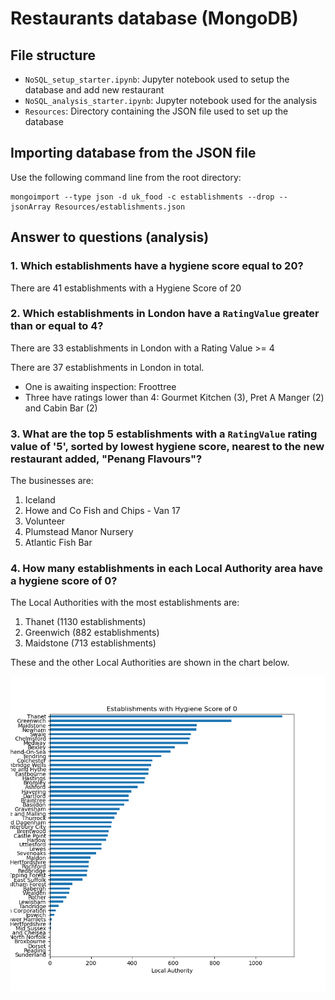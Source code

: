 # Restaurants database (MongoDB)
## File structure
- `NoSQL_setup_starter.ipynb`: Jupyter notebook used to setup the database and add new restaurant
- `NoSQL_analysis_starter.ipynb`: Jupyter notebook used for the analysis
- `Resources`: Directory containing the JSON file used to set up the database

## Importing database from the JSON file
Use the following command line from the root directory:
```
mongoimport --type json -d uk_food -c establishments --drop --jsonArray Resources/establishments.json
```

## Answer to questions (analysis)
### 1. Which establishments have a hygiene score equal to 20?
There are 41 establishments with a Hygiene Score of 20

### 2. Which establishments in London have a `RatingValue` greater than or equal to 4?
There are 33 establishments in London with a Rating Value >= 4

There are 37 establishments in London in total.
- One is awaiting inspection: Froottree
- Three have ratings lower than 4: Gourmet Kitchen (3), Pret A Manger (2) and Cabin Bar (2)


### 3. What are the top 5 establishments with a `RatingValue` rating value of '5', sorted by lowest hygiene score, nearest to the new restaurant added, "Penang Flavours"?
The businesses are:
1. Iceland
2. Howe and Co Fish and Chips - Van 17
3. Volunteer
4. Plumstead Manor Nursery
5. Atlantic Fish Bar

### 4. How many establishments in each Local Authority area have a hygiene score of 0?
The Local Authorities with the most establishments are:
1. Thanet (1130 establishments)
2. Greenwich (882 establishments)
3. Maidstone (713 establishments)

These and the other Local Authorities are shown in the chart below.

![](Output/Q4_Establishments_with_Hygiene_Score_of_0.png)

